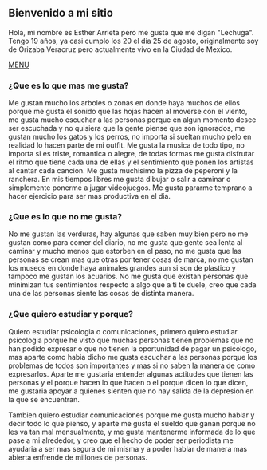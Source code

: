 ## Bienvenido a mi sitio

Hola, mi nombre es Esther Arrieta pero me gusta que me digan "Lechuga". Tengo 19 años, ya casi cumplo los 20 el dia 25 de agosto, originalmente soy de Orizaba Veracruz pero actualmente vivo en la Ciudad de Mexico.

[MENU](EstherAL2508.github.io)


### ¿Que es lo que mas me gusta?

Me gustan mucho los arboles o zonas en donde haya muchos de ellos porque me gusta el sonido que las hojas hacen al moverse con el viento, me gusta mucho escuchar a las personas porque en algun momento desee ser escuchada y no quisiera que la gente piense que son ignorados, me gustan mucho los gatos y los perros, no importa si sueltan mucho pelo en realidad lo hacen parte de mi outfit. Me gusta la musica de todo tipo, no importa si es triste, romantica o alegre, de todas formas me gusta disfrutar el ritmo que tiene cada una de ellas y el sentimiento que ponen los artistas al cantar cada cancion. Me gusta muchisimo la pizza de peperoni y la ranchera. En mis tiempos libres me gusta dibujar o salir a caminar o simplemente ponerme a jugar videojuegos. Me gusta pararme temprano a hacer ejercicio para ser mas productiva en el dia. 


### ¿Que es lo que no me gusta?

No me gustan las verduras, hay algunas que saben muy bien pero no me gustan como para comer del diario, no me gusta que gente sea lenta al caminar y mucho menos que estorben en el paso, no me gusta que las personas se crean mas que otras por tener cosas de marca, no me gustan los museos en donde haya animales grandes aun si son de plastico y tampoco me gustan los acuarios. No me gusta que existan personas que minimizan tus sentimientos respecto a algo que a ti te duele, creo que cada una de las personas siente las cosas de distinta manera. 

### ¿Que quiero estudiar y porque?
Quiero estudiar psicologia o comunicaciones, primero quiero estudiar psicologia porque he visto que muchas personas tienen problemas que no han podido expresar o que no tienen la oportunidad de pagar un psicologo, mas aparte como habia dicho me gusta escuchar a las personas porque los problemas de todos son importantes y mas si no saben la manera de como expresarlos. Aparte me gustaria entender algunas actitudes que tienen las personas y el porque hacen lo que hacen o el porque dicen lo que dicen, me gustaria apoyar a quienes sienten que no hay salida de la depresion en la que se encuentran.

Tambien quiero estudiar comunicaciones porque me gusta mucho hablar y decir todo lo que pienso, y aparte me gusta el sueldo que ganan porque no les va tan mal mensualmente, y me gusta mantenerme informada de lo que pase a mi alrededor, y creo que el hecho de poder ser periodista me ayudaria a ser mas segura de mi misma y a poder hablar de manera mas abierta enfrende de millones de personas. 

